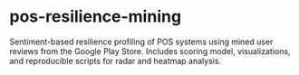 # pos-resilience-mining
Sentiment-based resilience profiling of POS systems using mined user reviews from the Google Play Store. Includes scoring model, visualizations, and reproducible scripts for radar and heatmap analysis.

